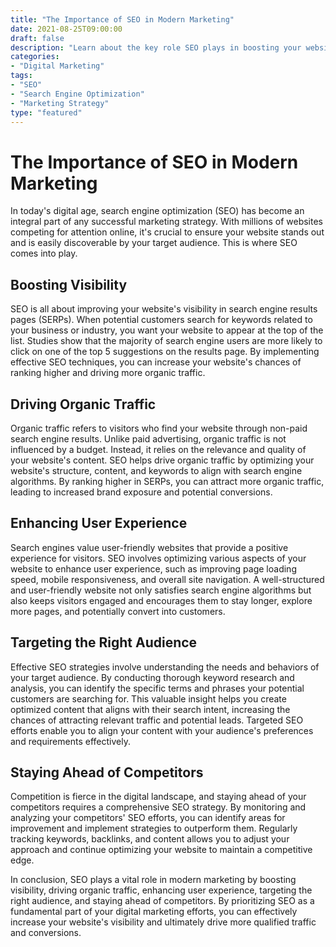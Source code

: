 ```yaml
---
title: "The Importance of SEO in Modern Marketing"
date: 2021-08-25T09:00:00
draft: false
description: "Learn about the key role SEO plays in boosting your website's visibility and driving organic traffic."
categories:
- "Digital Marketing"
tags:
- "SEO"
- "Search Engine Optimization"
- "Marketing Strategy"
type: "featured"
---
```


# The Importance of SEO in Modern Marketing

In today's digital age, search engine optimization (SEO) has become an integral part of any successful marketing strategy. With millions of websites competing for attention online, it's crucial to ensure your website stands out and is easily discoverable by your target audience. This is where SEO comes into play.

## Boosting Visibility

SEO is all about improving your website's visibility in search engine results pages (SERPs). When potential customers search for keywords related to your business or industry, you want your website to appear at the top of the list. Studies show that the majority of search engine users are more likely to click on one of the top 5 suggestions on the results page. By implementing effective SEO techniques, you can increase your website's chances of ranking higher and driving more organic traffic.

## Driving Organic Traffic

Organic traffic refers to visitors who find your website through non-paid search engine results. Unlike paid advertising, organic traffic is not influenced by a budget. Instead, it relies on the relevance and quality of your website's content. SEO helps drive organic traffic by optimizing your website's structure, content, and keywords to align with search engine algorithms. By ranking higher in SERPs, you can attract more organic traffic, leading to increased brand exposure and potential conversions.

## Enhancing User Experience

Search engines value user-friendly websites that provide a positive experience for visitors. SEO involves optimizing various aspects of your website to enhance user experience, such as improving page loading speed, mobile responsiveness, and overall site navigation. A well-structured and user-friendly website not only satisfies search engine algorithms but also keeps visitors engaged and encourages them to stay longer, explore more pages, and potentially convert into customers.

## Targeting the Right Audience

Effective SEO strategies involve understanding the needs and behaviors of your target audience. By conducting thorough keyword research and analysis, you can identify the specific terms and phrases your potential customers are searching for. This valuable insight helps you create optimized content that aligns with their search intent, increasing the chances of attracting relevant traffic and potential leads. Targeted SEO efforts enable you to align your content with your audience's preferences and requirements effectively.

## Staying Ahead of Competitors

Competition is fierce in the digital landscape, and staying ahead of your competitors requires a comprehensive SEO strategy. By monitoring and analyzing your competitors' SEO efforts, you can identify areas for improvement and implement strategies to outperform them. Regularly tracking keywords, backlinks, and content allows you to adjust your approach and continue optimizing your website to maintain a competitive edge.

In conclusion, SEO plays a vital role in modern marketing by boosting visibility, driving organic traffic, enhancing user experience, targeting the right audience, and staying ahead of competitors. By prioritizing SEO as a fundamental part of your digital marketing efforts, you can effectively increase your website's visibility and ultimately drive more qualified traffic and conversions.
